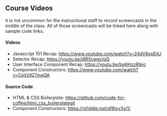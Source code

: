 ## Course Videos

It is not uncommon for the instructional staff to record screencasts in the middle of the class. All of those screencasts will be linked here along with sample code links.

#### Videos

* Javascript 101 Recap: https://www.youtube.com/watch?v=24dV8xpEljU
* Selector Recap: https://youtu.be/dlRXcwgcigQ
* User Interface Component Recap: https://youtu.be/bp6HzzRtkjc
* Component Constructors: https://www.youtube.com/watch?v=CpVz9Z7mqQA

#### Source Code

* HTML & CSS Boilerplate: https://github.com/code-for-coffee/html_css_boilerplategit
* Component Constructors: https://jsfiddle.net/qf8tsy3y/1/
